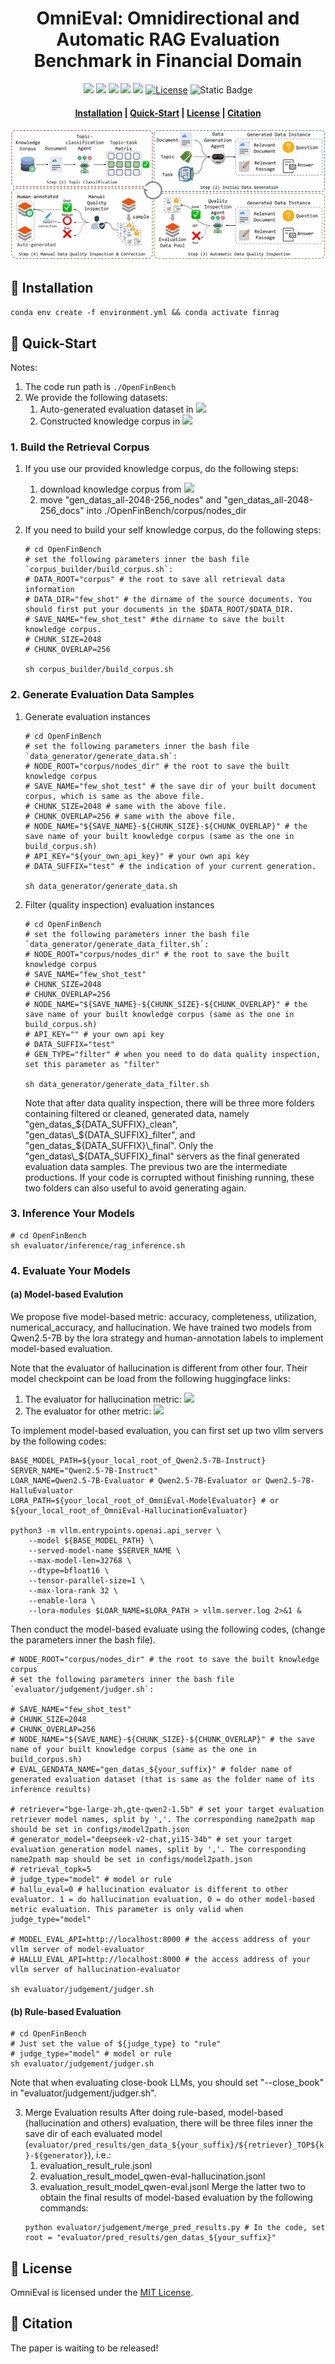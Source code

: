 # <div align="center">OmniEval: Omnidirectional and Automatic RAG Evaluation Benchmark in Financial Domain<div>


<div align="center">
<a href="https://huggingface.co/datasets/RUC-NLPIR/OmniEval-AutoGen-Dataset" target="_blank"><img src=https://img.shields.io/badge/%F0%9F%A4%97%20Hugging%20Face-Dataset-27b3b4></a>
<a href="https://huggingface.co/datasets/RUC-NLPIR/OmniEval-KnowledgeCorpus" target="_blank"><img src=https://img.shields.io/badge/%F0%9F%A4%97%20Hugging%20Face-Dataset-b181d9></a>
<a href="https://huggingface.co/RUC-NLPIR/OmniEval-ModelEvaluator" target="_blank"><img src=https://img.shields.io/badge/%F0%9F%A4%97%20Hugging%20Face-Checkpoint-5fc372></a>
<a href="https://huggingface.co/RUC-NLPIR/OmniEval-HallucinationEvaluator" target="_blank"><img src=https://img.shields.io/badge/%F0%9F%A4%97%20Hugging%20Face-Checkpoint-b181d9></a>
<a href="https://huggingface.co/spaces/NLPIR-RAG/OmniEval" target="_blank"><img src=https://img.shields.io/badge/%F0%9F%A4%97%20Hugging%20Face-Leaderboard-blue></a>
<a href="https://github.com/RUC-NLPIR/FlashRAG/blob/main/LICENSE"><img alt="License" src="https://img.shields.io/badge/LICENSE-MIT-green"></a>
<a><img alt="Static Badge" src="https://img.shields.io/badge/made_with-Python-blue"></a>
</div>

<h4 align="center">

<p>
<a href="#wrench-installation">Installation</a> |
<!-- <a href="#sparkles-features">Features</a> | -->
<a href="#rocket-quick-start">Quick-Start</a> | 
<a href="#bookmark-license">License</a> | 
<a href="#star2-citation">Citation</a>

</p>

</h4>

<p align="center">
<img src="asset/framework.jpg">
</p>
<!-- 
With FlashRAG and provided resources, you can effortlessly reproduce existing SOTA works in the RAG domain or implement your custom RAG processes and components. -->


## :wrench: Installation
`conda env create -f environment.yml && conda activate finrag`

<!-- ## :sparkles: Features
1. -->
## :rocket: Quick-Start
Notes:
1. The code run path is `./OpenFinBench`
2. We provide the following datasets:
    1. Auto-generated evaluation dataset in <a href="https://huggingface.co/datasets/RUC-NLPIR/OmniEval-AutoGen-Dataset" target="_blank"><img src=https://img.shields.io/badge/%F0%9F%A4%97%20Hugging%20Face-Dataset-27b3b4></a>
    2. Constructed knowledge corpus in <a href="https://huggingface.co/datasets/RUC-NLPIR/OmniEval-KnowledgeCorpus" target="_blank"><img src=https://img.shields.io/badge/%F0%9F%A4%97%20Hugging%20Face-Dataset-b181d9></a>
### 1. Build the Retrieval Corpus
1. If you use our provided knowledge corpus, do the following steps:
    1. download knowledge corpus from <a href="https://huggingface.co/datasets/RUC-NLPIR/FlashRAG_datasets/" target="_blank"><img src=https://img.shields.io/badge/%F0%9F%A4%97%20Hugging%20Face-Dataset-b181d9></a>
    2. move "gen_datas_all-2048-256_nodes" and "gen_datas_all-2048-256_docs" into ./OpenFinBench/corpus/nodes_dir

2. If you need to build your self knowledge corpus, do the following steps:
    ```
    # cd OpenFinBench
    # set the following parameters inner the bash file `corpus_builder/build_corpus.sh`:
    # DATA_ROOT="corpus" # the root to save all retrieval data information
    # DATA_DIR="few_shot" # the dirname of the source documents. You should first put your documents in the $DATA_ROOT/$DATA_DIR.
    # SAVE_NAME="few_shot_test" #the dirname to save the built knowledge corpus. 
    # CHUNK_SIZE=2048
    # CHUNK_OVERLAP=256

    sh corpus_builder/build_corpus.sh
    ```
### 2. Generate Evaluation Data Samples
1. Generate evaluation instances
    ```
    # cd OpenFinBench
    # set the following parameters inner the bash file `data_generator/generate_data.sh`:
    # NODE_ROOT="corpus/nodes_dir" # the root to save the built knowledge corpus
    # SAVE_NAME="few_shot_test" # the save dir of your built document corpus, which is same as the above file.
    # CHUNK_SIZE=2048 # same with the above file. 
    # CHUNK_OVERLAP=256 # same with the above file.
    # NODE_NAME="${SAVE_NAME}-${CHUNK_SIZE}-${CHUNK_OVERLAP}" # the save name of your built knowledge corpus (same as the one in build_corpus.sh)
    # API_KEY="${your_own_api_key}" # your own api key
    # DATA_SUFFIX="test" # the indication of your current generation.

    sh data_generator/generate_data.sh
    ```
2. Filter (quality inspection) evaluation instances
    ```
    # cd OpenFinBench
    # set the following parameters inner the bash file `data_generator/generate_data_filter.sh`:
    # NODE_ROOT="corpus/nodes_dir" # the root to save the built knowledge corpus
    # SAVE_NAME="few_shot_test" 
    # CHUNK_SIZE=2048
    # CHUNK_OVERLAP=256
    # NODE_NAME="${SAVE_NAME}-${CHUNK_SIZE}-${CHUNK_OVERLAP}" # the save name of your built knowledge corpus (same as the one in build_corpus.sh)
    # API_KEY="" # your own api key
    # DATA_SUFFIX="test"
    # GEN_TYPE="filter" # when you need to do data quality inspection, set this parameter as "filter"

    sh data_generator/generate_data_filter.sh
    ```
    Note that after data quality inspection, there will be three more folders containing filtered or cleaned, generated data, namely "gen_datas_${DATA_SUFFIX}_clean", "gen_datas\_${DATA_SUFFIX}\_filter", and "gen_datas\_${DATA_SUFFIX}\_final". Only the "gen_datas\_${DATA_SUFFIX}\_final" servers as the final generated evaluation data samples. The previous two are the intermediate productions. If your code is corrupted without finishing running, these two folders can also useful to avoid generating again. 
### 3. Inference Your Models
```
# cd OpenFinBench
sh evaluator/inference/rag_inference.sh 
```
### 4. Evaluate Your Models
#### (a) Model-based Evalution
We propose five model-based metric: accuracy, completeness, utilization, numerical_accuracy, and hallucination. We have trained two models from Qwen2.5-7B by the lora strategy and human-annotation labels to implement model-based evaluation. 

Note that the evaluator of hallucination is different from other four. Their model checkpoint can be load from the following huggingface links:
1. The evaluator for hallucination metric: <a href="https://huggingface.co/RUC-NLPIR/OmniEval-HallucinationEvaluator" target="_blank"><img src=https://img.shields.io/badge/%F0%9F%A4%97%20Hugging%20Face-Checkpoint-b181d9></a>
2. The evaluator for other metric: <a href="https://huggingface.co/RUC-NLPIR/OmniEval-ModelEvaluator" target="_blank"><img src=https://img.shields.io/badge/%F0%9F%A4%97%20Hugging%20Face-Checkpoint-5fc372></a>


To implement model-based evaluation, you can first set up two vllm servers by the following codes:

```
BASE_MODEL_PATH=${your_local_root_of_Qwen2.5-7B-Instruct}
SERVER_NAME="Qwen2.5-7B-Instruct"
LOAR_NAME=Qwen2.5-7B-Evaluator # Qwen2.5-7B-Evaluator or Qwen2.5-7B-HalluEvaluator 
LORA_PATH=${your_local_root_of_OmniEval-ModelEvaluator} # or ${your_local_root_of_OmniEval-HallucinationEvaluator}

python3 -m vllm.entrypoints.openai.api_server \
    --model ${BASE_MODEL_PATH} \
    --served-model-name $SERVER_NAME \
    --max-model-len=32768 \
    --dtype=bfloat16 \
    --tensor-parallel-size=1 \
    --max-lora-rank 32 \
    --enable-lora \
    --lora-modules $LOAR_NAME=$LORA_PATH > vllm.server.log 2>&1 &
```

Then conduct the model-based evaluate using the following codes, (change the parameters inner the bash file).
```
# NODE_ROOT="corpus/nodes_dir" # the root to save the built knowledge corpus
# set the following parameters inner the bash file `evaluator/judgement/judger.sh`:

# SAVE_NAME="few_shot_test" 
# CHUNK_SIZE=2048
# CHUNK_OVERLAP=256
# NODE_NAME="${SAVE_NAME}-${CHUNK_SIZE}-${CHUNK_OVERLAP}" # the save name of your built knowledge corpus (same as the one in build_corpus.sh)
# EVAL_GENDATA_NAME="gen_datas_${your_suffix}" # folder name of generated evaluation dataset (that is same as the folder name of its inference results)

# retriever="bge-large-zh,gte-qwen2-1.5b" # set your target evaluation retriever model names, split by ','. The corresponding name2path map should be set in configs/model2path.json
# generator_model="deepseek-v2-chat,yi15-34b" # set your target evaluation generation model names, split by ','. The corresponding name2path map should be set in configs/model2path.json
# retrieval_topk=5
# judge_type="model" # model or rule
# hallu_eval=0 # hallucination evaluator is different to other evaluator. 1 = do hallucination evaluation, 0 = do other model-based metric evaluation. This parameter is only valid when judge_type="model"

# MODEL_EVAL_API=http://localhost:8000 # the access address of your vllm server of model-evaluator
# HALLU_EVAL_API=http://localhost:8000 # the access address of your vllm server of hallucination-evaluator

sh evaluator/judgement/judger.sh 
``` 
#### (b) Rule-based Evaluation
```
# cd OpenFinBench
# Just set the value of ${judge_type} to "rule"
# judge_type="model" # model or rule
sh evaluator/judgement/judger.sh
```
Note that when evaluating close-book LLMs, you should set "--close_book" in "evaluator/judgement/judger.sh".

3. Merge Evaluation results
After doing rule-based, model-based (hallucination and others) evaluation, there will be three files inner the save dir of each evaluated model (`evaluator/pred_results/gen_data_${your_suffix}/${retriever}_TOP${k}-${generator}`), i.e.:
    1. evaluation_result_rule.jsonl
    2. evaluation_result_model_qwen-eval-hallucination.jsonl
    3. evaluation_result_model_qwen-eval.jsonl
Merge the latter two to obtain the final results of model-based evaluation by the following commands:
    ```
    python evaluator/judgement/merge_pred_results.py # In the code, set root = "evaluator/pred_results/gen_datas_${your_suffix}"
    ```

## :bookmark: License

OmniEval is licensed under the [<u>MIT License</u>](./LICENSE).

## :star2: Citation
The paper is waiting to be released!

<!-- # Check Infos
## Pipeline
1. Build corpus
2. Data generation
3. RAG inference
4. Result evaluatioin

## Code
1. remove "baichuan"
2. remove useless annotation -->
